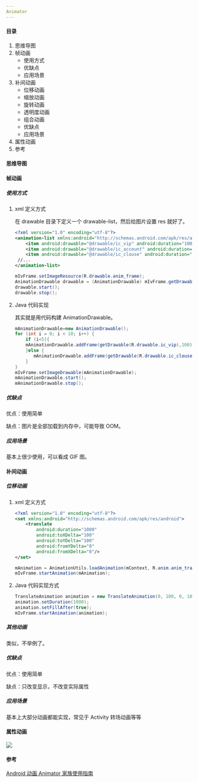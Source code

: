 ```yaml
---
Animator
---
```


#### 目录

1. 思维导图
2. 帧动画
   - 使用方式
   - 优缺点
   - 应用场景
3. 补间动画
   - 位移动画
   - 缩放动画
   - 旋转动画
   - 透明度动画
   - 组合动画
   - 优缺点
   - 应用场景
4. 属性动画
5. 参考

#### 思维导图

#### 帧动画

##### 使用方式

1. xml 定义方式

   在 drawable 目录下定义一个 drawable-list，然后给图片设置 res 就好了。

   ```xml
   <?xml version="1.0" encoding="utf-8"?>
   <animation-list xmlns:android="http://schemas.android.com/apk/res/android">
       <item android:drawable="@drawable/ic_vip" android:duration="100"/>
       <item android:drawable="@drawable/ic_account" android:duration="100"/>
       <item android:drawable="@drawable/ic_clouse" android:duration="100"/>
   	//...
   </animation-list>
   ```

   ```java
   mIvFrame.setImageResource(R.drawable.anim_frame);
   AnimationDrawable drawable = (AnimationDrawable) mIvFrame.getDrawable();
   drawable.start();
   drawable.stop();
   ```

2. Java 代码实现

   其实就是用代码构建 AnimationDrawable。

   ```java
   mAnimationDrawable=new AnimationDrawable();
   for (int i = 0; i < 10; i++) {
       if (i<5){
       mAnimationDrawable.addFrame(getDrawable(R.drawable.ic_vip),100);
       }else {
          mAnimationDrawable.addFrame(getDrawable(R.drawable.ic_clouse),100);
       }
   }
   mIvFrame.setImageDrawable(mAnimationDrawable);
   mAnimationDrawable.start();
   mAnimationDrawable.stop();
   ```

##### 优缺点

优点：使用简单

缺点：图片是全部加载到内存中，可能导致 OOM。

##### 应用场景

基本上很少使用，可以看成 GIF 图。

#### 补间动画

##### 位移动画

1. xml 定义方式

   ```xml
   <?xml version="1.0" encoding="utf-8"?>
   <set xmlns:android="http://schemas.android.com/apk/res/android">
       <translate
           android:duration="1000"
           android:toXDelta="100"
           android:toYDelta="100"
           android:fromYDelta="0"
           android:fromXDelta="0"/>
   </set>
   ```

   ```java
   mAnimation = AnimationUtils.loadAnimation(mContext, R.anim.anim_trans);
   mIvFrame.startAnimation(mAnimation);
   ```

2. Java 代码实现方式

   ```java
   TranslateAnimation animation = new TranslateAnimation(0, 100, 0, 100);
   animation.setDuration(1000);
   animation.setFillAfter(true);
   mIvFrame.startAnimation(animation);
   ```

##### 其他动画

类似，不举例了。

##### 优缺点

优点：使用简单

缺点：只改变显示，不改变实际属性

##### 应用场景

基本上大部分动画都能实现，常见于 Activity 转场动画等等

#### 属性动画

![](https://i.loli.net/2018/12/29/5c271c4643fc8.png)



#### 参考

[Android 动画 Animator 家族使用指南](https://juejin.im/post/5c245f086fb9a049c043146a)
